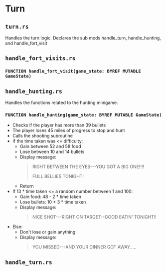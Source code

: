 # Turn
## `turn.rs`
Handles the turn logic. Declares the sub mods handle_turn, handle_hunting, and handle_fort_visit

## `handle_fort_visits.rs`

### `FUNCTION handle_fort_visit(game_state: BYREF MUTABLE GameState)`

## `handle_hunting.rs`
Handles the functions related to the hunting minigame.

### `FUNCTION handle_hunting(game_state: BYREF MUTABLE GameState)`

* Checks if the player has more than 39 bullets
* The player loses 45 miles of progress to stop and hunt
* Calls the shooting subroutine
* If the time taken was <= difficulty:
    * Gain between 52 and 58 food
    * Lose between 10 and 14 bullets
    * Display message:
        > RIGHT BETWEEN THE EYES---YOU GOT A BIG ONE!!!!
        >
        > FULL BELLIES TONIGHT!
    * Return
* If 13 * time taken <= a random number between 1 and 100:
    * Gain food: 48 - 2 * time taken
    * Lose bullets: 10 + 3 * time taken
    * Display message:
        > NICE SHOT---RIGHT ON TARGET--GOOD EATIN' TONIGHT!!
* Else:
    * Don't lose or gain anything
    * Display message:
        > YOU MISSED---AND YOUR DINNER GOT AWAY.....

## `handle_turn.rs`
